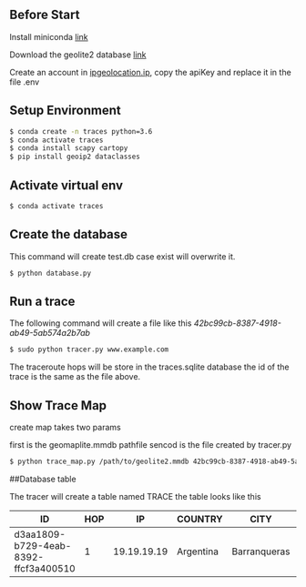 
## Before Start
Install miniconda [link](https://docs.conda.io/en/latest/miniconda.html)

Download the geolite2 database [link](https://www.maxmind.com/en/geolite2/signup)

Create an account in [ipgeolocation.ip](https://ipgeolocation.io/), copy the apiKey and replace it in the file .env
 
## Setup Environment
```bash
$ conda create -n traces python=3.6
$ conda activate traces
$ conda install scapy cartopy
$ pip install geoip2 dataclasses
```
## Activate virtual env
```bash
$ conda activate traces
```

## Create the database
This command will create test.db case exist will overwrite it.

```bash
$ python database.py
```
## Run a trace

The following command will create a file like this
*42bc99cb-8387-4918-ab49-5ab574a2b7ab*

```bash
$ sudo python tracer.py www.example.com
```
The traceroute hops will be store in the traces.sqlite database the id of the trace is the same as the file above.

## Show Trace Map
create map takes two params 

first is the geomaplite.mmdb pathfile
sencod is the file created by tracer.py

```bash
$ python trace_map.py /path/to/geolite2.mmdb 42bc99cb-8387-4918-ab49-5ab574a2b7ab
```

##Database table

The tracer will create a table named TRACE the table looks like this

|ID|HOP|IP|COUNTRY|CITY|ISP| LATITUDE| LONGITUDE|DATE_CREATED|
|---|---|---|---|---|---|---|---|---|
|d3aa1809-b729-4eab-8392-ffcf3a400510|	1	|19.19.19.19	|Argentina	|Barranqueras	|an_isp	|12.12	|11.11	|2020-12-04 19:26:15.220-030|

